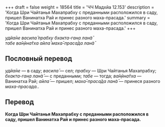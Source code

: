 +++
draft = false
weight = 18564
title = 'ЧЧ Мадхйа 12.153'
description = 'Когда Шри Чайтанья Махапрабху с преданными расположился в саду, пришел Ванинатха Рай и принес разного маха-прасада.'
summary = 'Когда Шри Чайтанья Махапрабху с преданными расположился в саду, пришел Ванинатха Рай и принес разного маха-прасада.'
+++

_удйа̄не васила̄ прабху бхакта-ган̣а лан̃а̄  
табе ва̄н̣ӣна̄тха а̄ила̄ маха̄-праса̄да лан̃а̄_

## Пословный перевод

_удйа̄не_ — в саду; _васила̄_ — сел; _прабху_ — Шри Чайтанья Махапрабху; _бхакта_\-_ган̣а_ _лан̃а̄_ — с преданными; _табе_ — тогда; _ва̄н̣ӣна̄тха_ — Ванинатха Рай; _а̄ила̄_ — пришел; _маха̄_\-_праса̄да_ _лан̃а̄_ — принеся разного _маха-прасада._.

## Перевод

**Когда Шри Чайтанья Махапрабху с преданными расположился в саду, пришел Ванинатха Рай и принес разного маха-прасада.**

